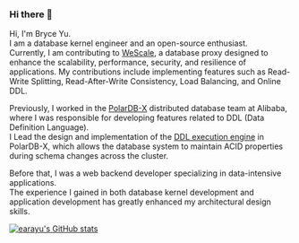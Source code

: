 ### Hi there 👋

<!--
**earayu/earayu** is a ✨ _special_ ✨ repository because its `README.md` (this file) appears on your GitHub profile.

Here are some ideas to get you started:

-->

Hi, I'm Bryce Yu.<br />
I am a database kernel engineer and an open-source enthusiast.<br />
Currently, I am contributing to [WeScale](https://github.com/wesql/wescale), a database proxy designed to enhance the scalability, performance, security, and resilience of applications.
My contributions include implementing features such as Read-Write Splitting, Read-After-Write Consistency, Load Balancing, and Online DDL.


Previously, I worked in the [PolarDB-X](https://github.com/polardb/polardbx-sql) distributed database team at Alibaba, where I was responsible for developing features related to DDL (Data Definition Language). <br />
I Lead the design and implementation of the [DDL execution engine](https://github.com/polardb/polardbx-sql/blob/main/polardbx-executor/src/main/java/com/alibaba/polardbx/executor/ddl/newengine/DdlEngineDagExecutor.java) in PolarDB-X, which allows the database system to maintain ACID properties during schema changes across the cluster.<br />

Before that, I was a web backend developer specializing in data-intensive applications. <br />
The experience I gained in both database kernel development and application development has greatly enhanced my architectural design skills.

[![earayu's GitHub stats](https://github-readme-stats.vercel.app/api?username=earayu&?count_private=true&show_icons=true&show_owner=true)](https://github.com/anuraghazra/github-readme-stats)
